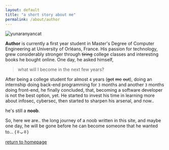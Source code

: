 ```yaml
---
layout: default
title: "a short story about me"
permalink: /about/author
---
```


![yunaranyancat](https://www.hackthebox.eu/badge/image/43327)

**Author** is currently a first year student in Master's Degree of Computer Engineering at University of Orléans, France. His passion for technology, grew considerably stronger through ~~tiring~~ college classes and interesting books he bought online. One day, he asked himself,
>what will I become in the next few years?

After being a college student for almost `4` years (~~get~~ ~~me~~ ~~out~~), doing an
internship doing back-end programming for `3` months and another `3` months doing front-end, he finally concluded, that, becoming a software developer is not the best option, yet. He started to invest his time in learning more about infosec, cybersec, then started to sharpen his arsenal, and now..

he's still a **noob**.

So, here we are.. the long journey of a noob written in this site, and maybe one day, he will be gone before he can become someone that he wanted to... (ㆆᴗㆆ)

[return to homepage](/musubi/index)

